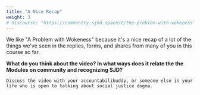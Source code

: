 ```yaml
---
title: "A Nice Recap"
weight: 3
# discourse: "https://community.sjmd.space/t/the-problem-with-wokeness"
---
```


We like "A Problem with Wokeness" because it's a nice recap of a lot of the things we've seen in the replies, forms, and shares from many of you in this course so far.

**What do you think about the video? In what ways does it relate the the Modules on community and recognizing SJD?**

```
Discuss the video with your accountabilibuddy, or someone else in your life who is open to talking about social justice dogma.
```
